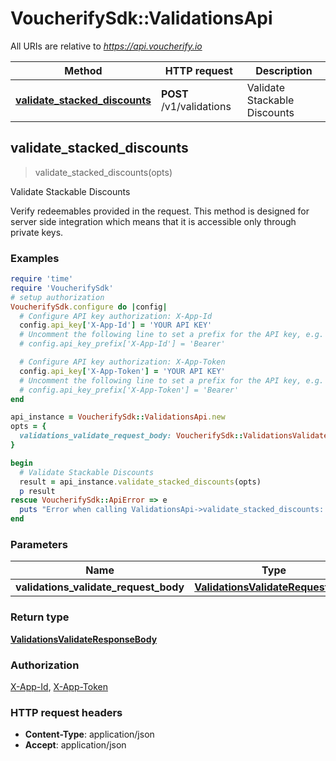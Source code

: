 # VoucherifySdk::ValidationsApi

All URIs are relative to *https://api.voucherify.io*

| Method | HTTP request | Description |
| ------ | ------------ | ----------- |
| [**validate_stacked_discounts**](ValidationsApi.md#validate_stacked_discounts) | **POST** /v1/validations | Validate Stackable Discounts |


## validate_stacked_discounts

> <ValidationsValidateResponseBody> validate_stacked_discounts(opts)

Validate Stackable Discounts

Verify redeemables provided in the request. This method is designed for server side integration which means that it is accessible only through private keys.

### Examples

```ruby
require 'time'
require 'VoucherifySdk'
# setup authorization
VoucherifySdk.configure do |config|
  # Configure API key authorization: X-App-Id
  config.api_key['X-App-Id'] = 'YOUR API KEY'
  # Uncomment the following line to set a prefix for the API key, e.g. 'Bearer' (defaults to nil)
  # config.api_key_prefix['X-App-Id'] = 'Bearer'

  # Configure API key authorization: X-App-Token
  config.api_key['X-App-Token'] = 'YOUR API KEY'
  # Uncomment the following line to set a prefix for the API key, e.g. 'Bearer' (defaults to nil)
  # config.api_key_prefix['X-App-Token'] = 'Bearer'
end

api_instance = VoucherifySdk::ValidationsApi.new
opts = {
  validations_validate_request_body: VoucherifySdk::ValidationsValidateRequestBody.new # ValidationsValidateRequestBody | 
}

begin
  # Validate Stackable Discounts
  result = api_instance.validate_stacked_discounts(opts)
  p result
rescue VoucherifySdk::ApiError => e
  puts "Error when calling ValidationsApi->validate_stacked_discounts: #{e}"
end
```

### Parameters

| Name | Type | Description | Notes |
| ---- | ---- | ----------- | ----- |
| **validations_validate_request_body** | [**ValidationsValidateRequestBody**](ValidationsValidateRequestBody.md) |  | [optional] |

### Return type

[**ValidationsValidateResponseBody**](ValidationsValidateResponseBody.md)

### Authorization

[X-App-Id](../README.md#X-App-Id), [X-App-Token](../README.md#X-App-Token)

### HTTP request headers

- **Content-Type**: application/json
- **Accept**: application/json

